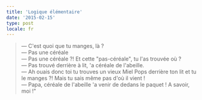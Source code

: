 ```yaml
---
title: 'Logique élémentaire'
date: '2015-02-15'
type: post
locale: fr
---
```


> — C'est quoi que tu manges, là ?  
> — Pas une céréale  
> — Pas une céréale ?! Et cette "pas-céréale", tu l'as trouvée où ?  
> — Pas trouvé derrière à lit, 'a céréale de l'abeille.  
> — Ah ouais donc toi tu trouves un vieux Miel Pops derrière ton lit et tu le manges ?! Mais tu sais même pas d'où il vient !  
> — Papa, céréale de l'abeille 'a venir de dedans le paquet ! A savoir, moi !"
